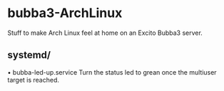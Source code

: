 bubba3-ArchLinux
================

Stuff to make Arch Linux feel at home on an Excito Bubba3 server.


systemd/
--------
• bubba-led-up.service
  Turn the status led to grean once the multiuser target is reached.